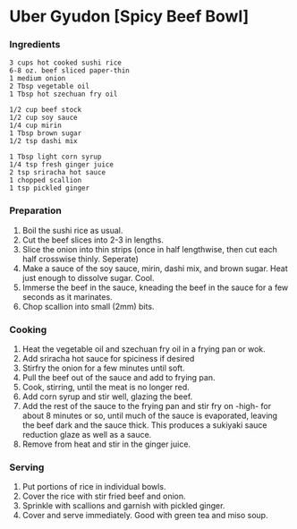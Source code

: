 #   Uber Gyudon [Spicy Beef Bowl]
	
### Ingredients

	3 cups hot cooked sushi rice
	6-8 oz. beef sliced paper-thin
	1 medium onion
	2 Tbsp vegetable oil
	1 Tbsp hot szechuan fry oil

	1/2 cup beef stock
	1/2 cup soy sauce
	1/4 cup mirin
	1 Tbsp brown sugar
	1/2 tsp dashi mix

	1 Tbsp light corn syrup
	1/4 tsp fresh ginger juice
	2 tsp sriracha hot sauce
	1 chopped scallion
	1 tsp pickled ginger

### Preparation

1. Boil the sushi rice as usual.
2. Cut the beef slices into 2-3 in lengths. 
3. Slice the onion into thin strips (once in half lengthwise, then cut each half crosswise thinly. Seperate)
4. Make a sauce of the soy sauce, mirin, dashi mix, and brown sugar. Heat just enough to dissolve sugar. Cool.
5. Immerse the beef in the sauce, kneading the beef in the sauce for a few seconds as it marinates.
6. Chop scallion into small (2mm) bits.

### Cooking

1. Heat the vegetable oil and szechuan fry oil in a frying pan or wok. 
2. Add sriracha hot sauce for spiciness if desired
3. Stirfry the onion for a few minutes until soft.
4. Pull the beef out of the sauce and add to frying pan. 
5. Cook, stirring, until the meat is no longer red. 
6. Add corn syrup and stir well, glazing the beef.
8. Add the rest of the sauce to the frying pan and stir fry on -high- for about 8 minutes or so, until much of the sauce is evaporated, leaving the beef dark and the sauce thick. This produces a sukiyaki sauce reduction glaze as well as a sauce.
9. Remove from heat and stir in the ginger juice.

### Serving

1. Put portions of rice in individual bowls.
2. Cover the rice with stir fried beef and onion. 
3. Sprinkle with scallions and garnish with pickled ginger.
4. Cover and serve immediately. Good with green tea and miso soup.


